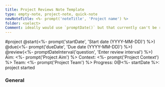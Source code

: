 ```yaml
---
title: Project Reviews Note Template
type: empty-note, project-note, quick-note
newNoteTitle: <%- prompt('noteTitle', 'Project name') %>
folder: <select>
Comment: ideally would use `promptDate()` but that currently can't be reused. Doesn't seem to be using folder: or newNoteTitle: properly. Not sure why.
---
```

#project @start(<%- prompt('startDate', 'Start date (YYYY-MM-DD)') %>) @due(<%- prompt('dueDate', 'Due date (YYYY-MM-DD)') %>) @review(<%- promptDateInterval('question', 'Enter review interval') %>)
Aim: <%- prompt('Project Aim') %>
Context: <%- prompt('Project Context') %>
Team: <%- prompt('Project Team') %>
Progress: 0@<%- startDate %>: project started

### General